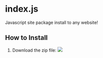 # index.js
Javascript site package install to any website!

## How to Install

1. Download the zip file:
![](https://doc-0c-90-docs.googleusercontent.com/docs/securesc/hve2q2bjf6kkmsk6nmk51lq23rm9i0ap/vdvjvk9159efh4246sapl45eo4m9j5fj/1480255200000/02078541973449269779/02078541973449269779/0B2MF1MqSEMcwemo0dmx3TjNCUHM?nonce=hujbr21i1gn5i&user=02078541973449269779&hash=phqjl92pmk61jv2gd0jltcba6jghou3u.jpg)

